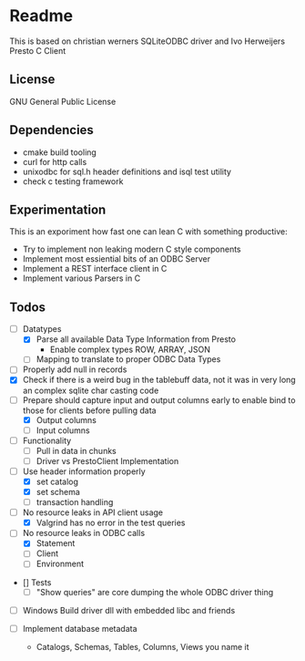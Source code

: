# Readme

This is based on christian werners SQLiteODBC driver and Ivo Herweijers Presto C Client

## License

GNU General Public License

## Dependencies

- cmake build tooling
- curl for http calls
- unixodbc for sql.h header definitions and isql test utility
- check c testing framework

## Experimentation

This is an exporiment how fast one can lean C with something productive:
- Try to implement non leaking modern C style components
- Implement most essiential bits of an ODBC Server
- Implement a REST interface client in C
- Implement various Parsers in C

## Todos

- [ ] Datatypes
    - [X] Parse all available Data Type Information from Presto
        - Enable complex types ROW, ARRAY, JSON
    - [ ] Mapping to translate to proper ODBC Data Types

- [ ] Properly add null in records
- [X] Check if there is a weird bug in the tablebuff data, not it was in very long an complex sqlite char casting code
- [ ] Prepare should capture input and output columns early to enable bind to those for clients before pulling data
    - [X] Output columns 
    - [ ] Input columns

- [ ] Functionality
    - [ ] Pull in data in chunks
    - [ ] Driver vs PrestoClient Implementation 

- [ ] Use header information properly
    - [X] set catalog
    - [X] set schema
    - [ ] transaction handling

- [ ] No resource leaks in API client usage
    - [X] Valgrind has no error in the test queries

- [ ] No resource leaks in ODBC calls
    - [X] Statement
    - [ ] Client
    - [ ] Environment

- [] Tests
    - [ ] "Show queries" are core dumping the whole ODBC driver thing

- [ ] Windows Build driver dll with embedded libc and friends

- [ ] Implement database metadata
    - Catalogs, Schemas, Tables, Columns, Views you name it